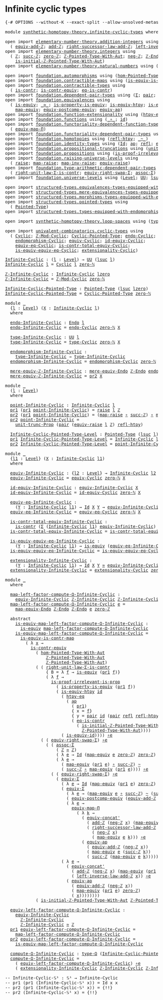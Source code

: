 # Infinite cyclic types

<pre class="Agda"><a id="34" class="Symbol">{-#</a> <a id="38" class="Keyword">OPTIONS</a> <a id="46" class="Pragma">--without-K</a> <a id="58" class="Pragma">--exact-split</a> <a id="72" class="Pragma">--allow-unsolved-metas</a> <a id="95" class="Symbol">#-}</a>

<a id="100" class="Keyword">module</a> <a id="107" href="synthetic-homotopy-theory.infinite-cyclic-types.html" class="Module">synthetic-homotopy-theory.infinite-cyclic-types</a> <a id="155" class="Keyword">where</a>

<a id="162" class="Keyword">open</a> <a id="167" class="Keyword">import</a> <a id="174" href="elementary-number-theory.addition-integers.html" class="Module">elementary-number-theory.addition-integers</a> <a id="217" class="Keyword">using</a>
  <a id="225" class="Symbol">(</a> <a id="227" href="elementary-number-theory.addition-integers.html#14008" class="Function">equiv-add-ℤ</a><a id="238" class="Symbol">;</a> <a id="240" href="elementary-number-theory.addition-integers.html#1489" class="Function">add-ℤ</a><a id="245" class="Symbol">;</a> <a id="247" href="elementary-number-theory.addition-integers.html#4028" class="Function">right-successor-law-add-ℤ</a><a id="272" class="Symbol">;</a> <a id="274" href="elementary-number-theory.addition-integers.html#7226" class="Function">left-inverse-law-add-ℤ</a><a id="296" class="Symbol">)</a>
<a id="298" class="Keyword">open</a> <a id="303" class="Keyword">import</a> <a id="310" href="elementary-number-theory.integers.html" class="Module">elementary-number-theory.integers</a> <a id="344" class="Keyword">using</a>
  <a id="352" class="Symbol">(</a> <a id="354" href="elementary-number-theory.integers.html#1867" class="Function">ℤ</a><a id="355" class="Symbol">;</a> <a id="357" href="elementary-number-theory.integers.html#3458" class="Function">succ-ℤ</a><a id="363" class="Symbol">;</a> <a id="365" href="elementary-number-theory.integers.html#2119" class="Function">zero-ℤ</a><a id="371" class="Symbol">;</a> <a id="373" href="elementary-number-theory.integers.html#11387" class="Function">ℤ-Pointed-Type-With-Aut</a><a id="396" class="Symbol">;</a> <a id="398" href="elementary-number-theory.integers.html#3883" class="Function">neg-ℤ</a><a id="403" class="Symbol">;</a> <a id="405" href="elementary-number-theory.integers.html#3783" class="Function">ℤ-Endo</a><a id="411" class="Symbol">;</a>
    <a id="417" href="elementary-number-theory.integers.html#20906" class="Function">is-initial-ℤ-Pointed-Type-With-Aut</a><a id="451" class="Symbol">)</a>
<a id="453" class="Keyword">open</a> <a id="458" class="Keyword">import</a> <a id="465" href="elementary-number-theory.natural-numbers.html" class="Module">elementary-number-theory.natural-numbers</a> <a id="506" class="Keyword">using</a> <a id="512" class="Symbol">(</a><a id="513" href="elementary-number-theory.natural-numbers.html#1465" class="InductiveConstructor">zero-ℕ</a><a id="519" class="Symbol">)</a>

<a id="522" class="Keyword">open</a> <a id="527" class="Keyword">import</a> <a id="534" href="foundation.automorphisms.html" class="Module">foundation.automorphisms</a> <a id="559" class="Keyword">using</a> <a id="565" class="Symbol">(</a><a id="566" href="foundation.automorphisms.html#2986" class="Function">hom-Pointed-Type-With-Aut</a><a id="591" class="Symbol">)</a>
<a id="593" class="Keyword">open</a> <a id="598" class="Keyword">import</a> <a id="605" href="foundation.contractible-maps.html" class="Module">foundation.contractible-maps</a> <a id="634" class="Keyword">using</a> <a id="640" class="Symbol">(</a><a id="641" href="foundation-core.contractible-maps.html#2368" class="Function">is-equiv-is-contr-map</a><a id="662" class="Symbol">)</a>
<a id="664" class="Keyword">open</a> <a id="669" class="Keyword">import</a> <a id="676" href="foundation.contractible-types.html" class="Module">foundation.contractible-types</a> <a id="706" class="Keyword">using</a>
  <a id="714" class="Symbol">(</a> <a id="716" href="foundation-core.contractible-types.html#992" class="Function">is-contr</a><a id="724" class="Symbol">;</a> <a id="726" href="foundation-core.contractible-types.html#3297" class="Function">is-contr-equiv</a><a id="740" class="Symbol">;</a> <a id="742" href="foundation-core.contractible-types.html#1299" class="Function">eq-is-contr</a><a id="753" class="Symbol">)</a>
<a id="755" class="Keyword">open</a> <a id="760" class="Keyword">import</a> <a id="767" href="foundation.dependent-pair-types.html" class="Module">foundation.dependent-pair-types</a> <a id="799" class="Keyword">using</a> <a id="805" class="Symbol">(</a><a id="806" href="foundation-core.dependent-pair-types.html#502" class="Record">Σ</a><a id="807" class="Symbol">;</a> <a id="809" href="foundation-core.dependent-pair-types.html#575" class="InductiveConstructor">pair</a><a id="813" class="Symbol">;</a> <a id="815" href="foundation-core.dependent-pair-types.html#592" class="Field">pr1</a><a id="818" class="Symbol">;</a> <a id="820" href="foundation-core.dependent-pair-types.html#604" class="Field">pr2</a><a id="823" class="Symbol">)</a>
<a id="825" class="Keyword">open</a> <a id="830" class="Keyword">import</a> <a id="837" href="foundation.equivalences.html" class="Module">foundation.equivalences</a> <a id="861" class="Keyword">using</a>
  <a id="869" class="Symbol">(</a> <a id="871" href="foundation-core.equivalences.html#1542" class="Function">is-equiv</a><a id="879" class="Symbol">;</a> <a id="881" href="foundation-core.equivalences.html#1607" class="Function Operator">_≃_</a><a id="884" class="Symbol">;</a> <a id="886" href="foundation.equivalences.html#12189" class="Function">is-property-is-equiv</a><a id="906" class="Symbol">;</a> <a id="908" href="foundation-core.equivalences.html#10144" class="Function">is-equiv-htpy</a><a id="921" class="Symbol">;</a> <a id="923" href="foundation-core.equivalences.html#2309" class="Function">is-equiv-id</a><a id="934" class="Symbol">;</a> <a id="936" href="foundation-core.equivalences.html#7855" class="Function Operator">_∘e_</a><a id="940" class="Symbol">;</a>
    <a id="946" href="foundation-core.equivalences.html#1807" class="Function">map-equiv</a><a id="955" class="Symbol">;</a> <a id="957" href="foundation.equivalences.html#17419" class="Function">equiv-postcomp-equiv</a><a id="977" class="Symbol">;</a> <a id="979" href="foundation-core.equivalences.html#16732" class="Function">equiv-ap</a><a id="987" class="Symbol">)</a>
<a id="989" class="Keyword">open</a> <a id="994" class="Keyword">import</a> <a id="1001" href="foundation.function-extensionality.html" class="Module">foundation.function-extensionality</a> <a id="1036" class="Keyword">using</a> <a id="1042" class="Symbol">(</a><a id="1043" href="foundation-core.function-extensionality.html#964" class="Function">htpy-eq</a><a id="1050" class="Symbol">)</a>
<a id="1052" class="Keyword">open</a> <a id="1057" class="Keyword">import</a> <a id="1064" href="foundation.functions.html" class="Module">foundation.functions</a> <a id="1085" class="Keyword">using</a> <a id="1091" class="Symbol">(</a><a id="1092" href="foundation-core.functions.html#407" class="Function Operator">_∘_</a><a id="1095" class="Symbol">;</a> <a id="1097" href="foundation-core.functions.html#309" class="Function">id</a><a id="1099" class="Symbol">)</a>
<a id="1101" class="Keyword">open</a> <a id="1106" class="Keyword">import</a> <a id="1113" href="foundation.functoriality-dependent-function-types.html" class="Module">foundation.functoriality-dependent-function-types</a> <a id="1163" class="Keyword">using</a>
  <a id="1171" class="Symbol">(</a> <a id="1173" href="foundation-core.functoriality-dependent-function-types.html#2222" class="Function">equiv-map-Π</a><a id="1184" class="Symbol">)</a>
<a id="1186" class="Keyword">open</a> <a id="1191" class="Keyword">import</a> <a id="1198" href="foundation.functoriality-dependent-pair-types.html" class="Module">foundation.functoriality-dependent-pair-types</a> <a id="1244" class="Keyword">using</a> <a id="1250" class="Symbol">(</a><a id="1251" href="foundation-core.functoriality-dependent-pair-types.html#10421" class="Function">equiv-Σ</a><a id="1258" class="Symbol">)</a>
<a id="1260" class="Keyword">open</a> <a id="1265" class="Keyword">import</a> <a id="1272" href="foundation.homotopies.html" class="Module">foundation.homotopies</a> <a id="1294" class="Keyword">using</a> <a id="1300" class="Symbol">(</a><a id="1301" href="foundation-core.homotopies.html#710" class="Function">refl-htpy</a><a id="1310" class="Symbol">;</a> <a id="1312" href="foundation-core.homotopies.html#545" class="Function Operator">_~_</a><a id="1315" class="Symbol">)</a>
<a id="1317" class="Keyword">open</a> <a id="1322" class="Keyword">import</a> <a id="1329" href="foundation.identity-types.html" class="Module">foundation.identity-types</a> <a id="1355" class="Keyword">using</a> <a id="1361" class="Symbol">(</a><a id="1362" href="foundation-core.identity-types.html#1754" class="Datatype">Id</a><a id="1364" class="Symbol">;</a> <a id="1366" href="foundation-core.identity-types.html#3990" class="Function">ap</a><a id="1368" class="Symbol">;</a> <a id="1370" href="foundation-core.identity-types.html#1807" class="InductiveConstructor">refl</a><a id="1374" class="Symbol">;</a> <a id="1376" href="foundation.identity-types.html#2710" class="Function">equiv-concat&#39;</a><a id="1389" class="Symbol">)</a>
<a id="1391" class="Keyword">open</a> <a id="1396" class="Keyword">import</a> <a id="1403" href="foundation.propositional-truncations.html" class="Module">foundation.propositional-truncations</a> <a id="1440" class="Keyword">using</a> <a id="1446" class="Symbol">(</a><a id="1447" href="foundation.propositional-truncations.html#2096" class="Function">unit-trunc-Prop</a><a id="1462" class="Symbol">)</a>
<a id="1464" class="Keyword">open</a> <a id="1469" class="Keyword">import</a> <a id="1476" href="foundation.propositions.html" class="Module">foundation.propositions</a> <a id="1500" class="Keyword">using</a> <a id="1506" class="Symbol">(</a><a id="1507" href="foundation-core.propositions.html#3036" class="Function">is-proof-irrelevant-is-prop</a><a id="1534" class="Symbol">)</a>
<a id="1536" class="Keyword">open</a> <a id="1541" class="Keyword">import</a> <a id="1548" href="foundation.raising-universe-levels.html" class="Module">foundation.raising-universe-levels</a> <a id="1583" class="Keyword">using</a>
  <a id="1591" class="Symbol">(</a> <a id="1593" href="foundation.raising-universe-levels.html#964" class="Datatype">raise</a><a id="1598" class="Symbol">;</a> <a id="1600" href="foundation.raising-universe-levels.html#1029" class="InductiveConstructor">map-raise</a><a id="1609" class="Symbol">;</a> <a id="1611" href="foundation.raising-universe-levels.html#1105" class="Function">map-inv-raise</a><a id="1624" class="Symbol">;</a> <a id="1626" href="foundation.raising-universe-levels.html#1541" class="Function">equiv-raise</a><a id="1637" class="Symbol">)</a>
<a id="1639" class="Keyword">open</a> <a id="1644" class="Keyword">import</a> <a id="1651" href="foundation.type-arithmetic-dependent-pair-types.html" class="Module">foundation.type-arithmetic-dependent-pair-types</a> <a id="1699" class="Keyword">using</a>
  <a id="1707" class="Symbol">(</a> <a id="1709" href="foundation-core.type-arithmetic-dependent-pair-types.html#4301" class="Function">right-unit-law-Σ-is-contr</a><a id="1734" class="Symbol">;</a> <a id="1736" href="foundation-core.type-arithmetic-dependent-pair-types.html#11499" class="Function">equiv-right-swap-Σ</a><a id="1754" class="Symbol">;</a> <a id="1756" href="foundation-core.type-arithmetic-dependent-pair-types.html#5662" class="Function">assoc-Σ</a><a id="1763" class="Symbol">)</a>
<a id="1765" class="Keyword">open</a> <a id="1770" class="Keyword">import</a> <a id="1777" href="foundation.universe-levels.html" class="Module">foundation.universe-levels</a> <a id="1804" class="Keyword">using</a> <a id="1810" class="Symbol">(</a><a id="1811" href="Agda.Primitive.html#597" class="Postulate">Level</a><a id="1816" class="Symbol">;</a> <a id="1818" href="foundation-core.universe-levels.html#222" class="Primitive">UU</a><a id="1820" class="Symbol">;</a> <a id="1822" href="Agda.Primitive.html#780" class="Primitive">lsuc</a><a id="1826" class="Symbol">;</a> <a id="1828" href="Agda.Primitive.html#764" class="Primitive">lzero</a><a id="1833" class="Symbol">;</a> <a id="1835" href="Agda.Primitive.html#810" class="Primitive Operator">_⊔_</a><a id="1838" class="Symbol">)</a>

<a id="1841" class="Keyword">open</a> <a id="1846" class="Keyword">import</a> <a id="1853" href="structured-types.equivalences-types-equipped-with-endomorphisms.html" class="Module">structured-types.equivalences-types-equipped-with-endomorphisms</a>
<a id="1917" class="Keyword">open</a> <a id="1922" class="Keyword">import</a> <a id="1929" href="structured-types.mere-equivalences-types-equipped-with-endomorphisms.html" class="Module">structured-types.mere-equivalences-types-equipped-with-endomorphisms</a>
<a id="1998" class="Keyword">open</a> <a id="2003" class="Keyword">import</a> <a id="2010" href="structured-types.morphisms-types-equipped-with-endomorphisms.html" class="Module">structured-types.morphisms-types-equipped-with-endomorphisms</a>
<a id="2071" class="Keyword">open</a> <a id="2076" class="Keyword">import</a> <a id="2083" href="structured-types.pointed-types.html" class="Module">structured-types.pointed-types</a> <a id="2114" class="Keyword">using</a>
  <a id="2122" class="Symbol">(</a> <a id="2124" href="structured-types.pointed-types.html#383" class="Function">Pointed-Type</a><a id="2136" class="Symbol">)</a>
<a id="2138" class="Keyword">open</a> <a id="2143" class="Keyword">import</a> <a id="2150" href="structured-types.types-equipped-with-endomorphisms.html" class="Module">structured-types.types-equipped-with-endomorphisms</a>

<a id="2202" class="Keyword">open</a> <a id="2207" class="Keyword">import</a> <a id="2214" href="synthetic-homotopy-theory.loop-spaces.html" class="Module">synthetic-homotopy-theory.loop-spaces</a> <a id="2252" class="Keyword">using</a> <a id="2258" class="Symbol">(</a><a id="2259" href="synthetic-homotopy-theory.loop-spaces.html#1115" class="Function">type-Ω</a><a id="2265" class="Symbol">)</a>

<a id="2268" class="Keyword">open</a> <a id="2273" class="Keyword">import</a> <a id="2280" href="univalent-combinatorics.cyclic-types.html" class="Module">univalent-combinatorics.cyclic-types</a> <a id="2317" class="Keyword">using</a>
  <a id="2325" class="Symbol">(</a> <a id="2327" href="univalent-combinatorics.cyclic-types.html#3991" class="Function">Cyclic</a><a id="2333" class="Symbol">;</a> <a id="2335" href="univalent-combinatorics.cyclic-types.html#4074" class="Function">ℤ-Mod-Cyclic</a><a id="2347" class="Symbol">;</a> <a id="2349" href="univalent-combinatorics.cyclic-types.html#4210" class="Function">Cyclic-Pointed-Type</a><a id="2368" class="Symbol">;</a> <a id="2370" href="univalent-combinatorics.cyclic-types.html#4359" class="Function">endo-Cyclic</a><a id="2381" class="Symbol">;</a> <a id="2383" href="univalent-combinatorics.cyclic-types.html#4436" class="Function">type-Cyclic</a><a id="2394" class="Symbol">;</a>
    <a id="2400" href="univalent-combinatorics.cyclic-types.html#4994" class="Function">endomorphism-Cyclic</a><a id="2419" class="Symbol">;</a> <a id="2421" href="univalent-combinatorics.cyclic-types.html#5238" class="Function">equiv-Cyclic</a><a id="2433" class="Symbol">;</a> <a id="2435" href="univalent-combinatorics.cyclic-types.html#6261" class="Function">id-equiv-Cyclic</a><a id="2450" class="Symbol">;</a>
    <a id="2456" href="univalent-combinatorics.cyclic-types.html#6402" class="Function">equiv-eq-Cyclic</a><a id="2471" class="Symbol">;</a> <a id="2473" href="univalent-combinatorics.cyclic-types.html#6512" class="Function">is-contr-total-equiv-Cyclic</a><a id="2500" class="Symbol">;</a>
    <a id="2506" href="univalent-combinatorics.cyclic-types.html#6941" class="Function">is-equiv-equiv-eq-Cyclic</a><a id="2530" class="Symbol">;</a> <a id="2532" href="univalent-combinatorics.cyclic-types.html#7180" class="Function">extensionality-Cyclic</a><a id="2553" class="Symbol">)</a>
</pre>
<pre class="Agda"><a id="Infinite-Cyclic"></a><a id="2568" href="synthetic-homotopy-theory.infinite-cyclic-types.html#2568" class="Function">Infinite-Cyclic</a> <a id="2584" class="Symbol">:</a> <a id="2586" class="Symbol">(</a><a id="2587" href="synthetic-homotopy-theory.infinite-cyclic-types.html#2587" class="Bound">l</a> <a id="2589" class="Symbol">:</a> <a id="2591" href="Agda.Primitive.html#597" class="Postulate">Level</a><a id="2596" class="Symbol">)</a> <a id="2598" class="Symbol">→</a> <a id="2600" href="foundation-core.universe-levels.html#222" class="Primitive">UU</a> <a id="2603" class="Symbol">(</a><a id="2604" href="Agda.Primitive.html#780" class="Primitive">lsuc</a> <a id="2609" href="synthetic-homotopy-theory.infinite-cyclic-types.html#2587" class="Bound">l</a><a id="2610" class="Symbol">)</a>
<a id="2612" href="synthetic-homotopy-theory.infinite-cyclic-types.html#2568" class="Function">Infinite-Cyclic</a> <a id="2628" href="synthetic-homotopy-theory.infinite-cyclic-types.html#2628" class="Bound">l</a> <a id="2630" class="Symbol">=</a> <a id="2632" href="univalent-combinatorics.cyclic-types.html#3991" class="Function">Cyclic</a> <a id="2639" href="synthetic-homotopy-theory.infinite-cyclic-types.html#2628" class="Bound">l</a> <a id="2641" href="elementary-number-theory.natural-numbers.html#1465" class="InductiveConstructor">zero-ℕ</a> 

<a id="ℤ-Infinite-Cyclic"></a><a id="2650" href="synthetic-homotopy-theory.infinite-cyclic-types.html#2650" class="Function">ℤ-Infinite-Cyclic</a> <a id="2668" class="Symbol">:</a> <a id="2670" href="synthetic-homotopy-theory.infinite-cyclic-types.html#2568" class="Function">Infinite-Cyclic</a> <a id="2686" href="Agda.Primitive.html#764" class="Primitive">lzero</a>
<a id="2692" href="synthetic-homotopy-theory.infinite-cyclic-types.html#2650" class="Function">ℤ-Infinite-Cyclic</a> <a id="2710" class="Symbol">=</a> <a id="2712" href="univalent-combinatorics.cyclic-types.html#4074" class="Function">ℤ-Mod-Cyclic</a> <a id="2725" href="elementary-number-theory.natural-numbers.html#1465" class="InductiveConstructor">zero-ℕ</a>

<a id="Infinite-Cyclic-Pointed-Type"></a><a id="2733" href="synthetic-homotopy-theory.infinite-cyclic-types.html#2733" class="Function">Infinite-Cyclic-Pointed-Type</a> <a id="2762" class="Symbol">:</a> <a id="2764" href="structured-types.pointed-types.html#383" class="Function">Pointed-Type</a> <a id="2777" class="Symbol">(</a><a id="2778" href="Agda.Primitive.html#780" class="Primitive">lsuc</a> <a id="2783" href="Agda.Primitive.html#764" class="Primitive">lzero</a><a id="2788" class="Symbol">)</a>
<a id="2790" href="synthetic-homotopy-theory.infinite-cyclic-types.html#2733" class="Function">Infinite-Cyclic-Pointed-Type</a> <a id="2819" class="Symbol">=</a> <a id="2821" href="univalent-combinatorics.cyclic-types.html#4210" class="Function">Cyclic-Pointed-Type</a> <a id="2841" href="elementary-number-theory.natural-numbers.html#1465" class="InductiveConstructor">zero-ℕ</a>

<a id="2849" class="Keyword">module</a> <a id="2856" href="synthetic-homotopy-theory.infinite-cyclic-types.html#2856" class="Module">_</a>
  <a id="2860" class="Symbol">{</a><a id="2861" href="synthetic-homotopy-theory.infinite-cyclic-types.html#2861" class="Bound">l</a> <a id="2863" class="Symbol">:</a> <a id="2865" href="Agda.Primitive.html#597" class="Postulate">Level</a><a id="2870" class="Symbol">}</a> <a id="2872" class="Symbol">(</a><a id="2873" href="synthetic-homotopy-theory.infinite-cyclic-types.html#2873" class="Bound">X</a> <a id="2875" class="Symbol">:</a> <a id="2877" href="synthetic-homotopy-theory.infinite-cyclic-types.html#2568" class="Function">Infinite-Cyclic</a> <a id="2893" href="synthetic-homotopy-theory.infinite-cyclic-types.html#2861" class="Bound">l</a><a id="2894" class="Symbol">)</a>
  <a id="2898" class="Keyword">where</a>

  <a id="2907" href="synthetic-homotopy-theory.infinite-cyclic-types.html#2907" class="Function">endo-Infinite-Cyclic</a> <a id="2928" class="Symbol">:</a> <a id="2930" href="structured-types.types-equipped-with-endomorphisms.html#454" class="Function">Endo</a> <a id="2935" href="synthetic-homotopy-theory.infinite-cyclic-types.html#2861" class="Bound">l</a>
  <a id="2939" href="synthetic-homotopy-theory.infinite-cyclic-types.html#2907" class="Function">endo-Infinite-Cyclic</a> <a id="2960" class="Symbol">=</a> <a id="2962" href="univalent-combinatorics.cyclic-types.html#4359" class="Function">endo-Cyclic</a> <a id="2974" href="elementary-number-theory.natural-numbers.html#1465" class="InductiveConstructor">zero-ℕ</a> <a id="2981" href="synthetic-homotopy-theory.infinite-cyclic-types.html#2873" class="Bound">X</a>
  
  <a id="2988" href="synthetic-homotopy-theory.infinite-cyclic-types.html#2988" class="Function">type-Infinite-Cyclic</a> <a id="3009" class="Symbol">:</a> <a id="3011" href="foundation-core.universe-levels.html#222" class="Primitive">UU</a> <a id="3014" href="synthetic-homotopy-theory.infinite-cyclic-types.html#2861" class="Bound">l</a>
  <a id="3018" href="synthetic-homotopy-theory.infinite-cyclic-types.html#2988" class="Function">type-Infinite-Cyclic</a> <a id="3039" class="Symbol">=</a> <a id="3041" href="univalent-combinatorics.cyclic-types.html#4436" class="Function">type-Cyclic</a> <a id="3053" href="elementary-number-theory.natural-numbers.html#1465" class="InductiveConstructor">zero-ℕ</a> <a id="3060" href="synthetic-homotopy-theory.infinite-cyclic-types.html#2873" class="Bound">X</a>
  
  <a id="3067" href="synthetic-homotopy-theory.infinite-cyclic-types.html#3067" class="Function">endomorphism-Infinite-Cyclic</a> <a id="3096" class="Symbol">:</a>
    <a id="3102" href="synthetic-homotopy-theory.infinite-cyclic-types.html#2988" class="Function">type-Infinite-Cyclic</a> <a id="3123" class="Symbol">→</a> <a id="3125" href="synthetic-homotopy-theory.infinite-cyclic-types.html#2988" class="Function">type-Infinite-Cyclic</a>
  <a id="3148" href="synthetic-homotopy-theory.infinite-cyclic-types.html#3067" class="Function">endomorphism-Infinite-Cyclic</a> <a id="3177" class="Symbol">=</a> <a id="3179" href="univalent-combinatorics.cyclic-types.html#4994" class="Function">endomorphism-Cyclic</a> <a id="3199" href="elementary-number-theory.natural-numbers.html#1465" class="InductiveConstructor">zero-ℕ</a> <a id="3206" href="synthetic-homotopy-theory.infinite-cyclic-types.html#2873" class="Bound">X</a>

  <a id="3211" href="synthetic-homotopy-theory.infinite-cyclic-types.html#3211" class="Function">mere-equiv-ℤ-Infinite-Cyclic</a> <a id="3240" class="Symbol">:</a> <a id="3242" href="structured-types.mere-equivalences-types-equipped-with-endomorphisms.html#944" class="Function">mere-equiv-Endo</a> <a id="3258" href="elementary-number-theory.integers.html#3783" class="Function">ℤ-Endo</a> <a id="3265" href="synthetic-homotopy-theory.infinite-cyclic-types.html#2907" class="Function">endo-Infinite-Cyclic</a>
  <a id="3288" href="synthetic-homotopy-theory.infinite-cyclic-types.html#3211" class="Function">mere-equiv-ℤ-Infinite-Cyclic</a> <a id="3317" class="Symbol">=</a> <a id="3319" href="foundation-core.dependent-pair-types.html#604" class="Field">pr2</a> <a id="3323" href="synthetic-homotopy-theory.infinite-cyclic-types.html#2873" class="Bound">X</a>
  
<a id="3328" class="Keyword">module</a> <a id="3335" href="synthetic-homotopy-theory.infinite-cyclic-types.html#3335" class="Module">_</a>
  <a id="3339" class="Symbol">(</a><a id="3340" href="synthetic-homotopy-theory.infinite-cyclic-types.html#3340" class="Bound">l</a> <a id="3342" class="Symbol">:</a> <a id="3344" href="Agda.Primitive.html#597" class="Postulate">Level</a><a id="3349" class="Symbol">)</a>
  <a id="3353" class="Keyword">where</a>

  <a id="3362" href="synthetic-homotopy-theory.infinite-cyclic-types.html#3362" class="Function">point-Infinite-Cyclic</a> <a id="3384" class="Symbol">:</a> <a id="3386" href="synthetic-homotopy-theory.infinite-cyclic-types.html#2568" class="Function">Infinite-Cyclic</a> <a id="3402" href="synthetic-homotopy-theory.infinite-cyclic-types.html#3340" class="Bound">l</a>
  <a id="3406" href="foundation-core.dependent-pair-types.html#592" class="Field">pr1</a> <a id="3410" class="Symbol">(</a><a id="3411" href="foundation-core.dependent-pair-types.html#592" class="Field">pr1</a> <a id="3415" href="synthetic-homotopy-theory.infinite-cyclic-types.html#3362" class="Function">point-Infinite-Cyclic</a><a id="3436" class="Symbol">)</a> <a id="3438" class="Symbol">=</a> <a id="3440" href="foundation.raising-universe-levels.html#964" class="Datatype">raise</a> <a id="3446" href="synthetic-homotopy-theory.infinite-cyclic-types.html#3340" class="Bound">l</a> <a id="3448" href="elementary-number-theory.integers.html#1867" class="Function">ℤ</a>
  <a id="3452" href="foundation-core.dependent-pair-types.html#604" class="Field">pr2</a> <a id="3456" class="Symbol">(</a><a id="3457" href="foundation-core.dependent-pair-types.html#592" class="Field">pr1</a> <a id="3461" href="synthetic-homotopy-theory.infinite-cyclic-types.html#3362" class="Function">point-Infinite-Cyclic</a><a id="3482" class="Symbol">)</a> <a id="3484" class="Symbol">=</a> <a id="3486" class="Symbol">(</a><a id="3487" href="foundation.raising-universe-levels.html#1029" class="InductiveConstructor">map-raise</a> <a id="3497" href="foundation-core.functions.html#407" class="Function Operator">∘</a> <a id="3499" href="elementary-number-theory.integers.html#3458" class="Function">succ-ℤ</a><a id="3505" class="Symbol">)</a> <a id="3507" href="foundation-core.functions.html#407" class="Function Operator">∘</a> <a id="3509" href="foundation.raising-universe-levels.html#1105" class="Function">map-inv-raise</a>
  <a id="3525" href="foundation-core.dependent-pair-types.html#604" class="Field">pr2</a> <a id="3529" href="synthetic-homotopy-theory.infinite-cyclic-types.html#3362" class="Function">point-Infinite-Cyclic</a> <a id="3551" class="Symbol">=</a>
    <a id="3557" href="foundation.propositional-truncations.html#2096" class="Function">unit-trunc-Prop</a> <a id="3573" class="Symbol">(</a><a id="3574" href="foundation-core.dependent-pair-types.html#575" class="InductiveConstructor">pair</a> <a id="3579" class="Symbol">(</a><a id="3580" href="foundation.raising-universe-levels.html#1541" class="Function">equiv-raise</a> <a id="3592" href="synthetic-homotopy-theory.infinite-cyclic-types.html#3340" class="Bound">l</a> <a id="3594" href="elementary-number-theory.integers.html#1867" class="Function">ℤ</a><a id="3595" class="Symbol">)</a> <a id="3597" href="foundation-core.homotopies.html#710" class="Function">refl-htpy</a><a id="3606" class="Symbol">)</a>

  <a id="3611" href="synthetic-homotopy-theory.infinite-cyclic-types.html#3611" class="Function">Infinite-Cyclic-Pointed-Type-Level</a> <a id="3646" class="Symbol">:</a> <a id="3648" href="structured-types.pointed-types.html#383" class="Function">Pointed-Type</a> <a id="3661" class="Symbol">(</a><a id="3662" href="Agda.Primitive.html#780" class="Primitive">lsuc</a> <a id="3667" href="synthetic-homotopy-theory.infinite-cyclic-types.html#3340" class="Bound">l</a><a id="3668" class="Symbol">)</a>
  <a id="3672" href="foundation-core.dependent-pair-types.html#592" class="Field">pr1</a> <a id="3676" href="synthetic-homotopy-theory.infinite-cyclic-types.html#3611" class="Function">Infinite-Cyclic-Pointed-Type-Level</a> <a id="3711" class="Symbol">=</a> <a id="3713" href="synthetic-homotopy-theory.infinite-cyclic-types.html#2568" class="Function">Infinite-Cyclic</a> <a id="3729" href="synthetic-homotopy-theory.infinite-cyclic-types.html#3340" class="Bound">l</a>
  <a id="3733" href="foundation-core.dependent-pair-types.html#604" class="Field">pr2</a> <a id="3737" href="synthetic-homotopy-theory.infinite-cyclic-types.html#3611" class="Function">Infinite-Cyclic-Pointed-Type-Level</a> <a id="3772" class="Symbol">=</a> <a id="3774" href="synthetic-homotopy-theory.infinite-cyclic-types.html#3362" class="Function">point-Infinite-Cyclic</a>

<a id="3797" class="Keyword">module</a> <a id="3804" href="synthetic-homotopy-theory.infinite-cyclic-types.html#3804" class="Module">_</a>
  <a id="3808" class="Symbol">{</a><a id="3809" href="synthetic-homotopy-theory.infinite-cyclic-types.html#3809" class="Bound">l1</a> <a id="3812" class="Symbol">:</a> <a id="3814" href="Agda.Primitive.html#597" class="Postulate">Level</a><a id="3819" class="Symbol">}</a> <a id="3821" class="Symbol">(</a><a id="3822" href="synthetic-homotopy-theory.infinite-cyclic-types.html#3822" class="Bound">X</a> <a id="3824" class="Symbol">:</a> <a id="3826" href="synthetic-homotopy-theory.infinite-cyclic-types.html#2568" class="Function">Infinite-Cyclic</a> <a id="3842" href="synthetic-homotopy-theory.infinite-cyclic-types.html#3809" class="Bound">l1</a><a id="3844" class="Symbol">)</a> 
  <a id="3849" class="Keyword">where</a>
  
  <a id="3860" href="synthetic-homotopy-theory.infinite-cyclic-types.html#3860" class="Function">equiv-Infinite-Cyclic</a> <a id="3882" class="Symbol">:</a> <a id="3884" class="Symbol">{</a><a id="3885" href="synthetic-homotopy-theory.infinite-cyclic-types.html#3885" class="Bound">l2</a> <a id="3888" class="Symbol">:</a> <a id="3890" href="Agda.Primitive.html#597" class="Postulate">Level</a><a id="3895" class="Symbol">}</a> <a id="3897" class="Symbol">→</a> <a id="3899" href="synthetic-homotopy-theory.infinite-cyclic-types.html#2568" class="Function">Infinite-Cyclic</a> <a id="3915" href="synthetic-homotopy-theory.infinite-cyclic-types.html#3885" class="Bound">l2</a> <a id="3918" class="Symbol">→</a> <a id="3920" href="foundation-core.universe-levels.html#222" class="Primitive">UU</a> <a id="3923" class="Symbol">(</a><a id="3924" href="synthetic-homotopy-theory.infinite-cyclic-types.html#3809" class="Bound">l1</a> <a id="3927" href="Agda.Primitive.html#810" class="Primitive Operator">⊔</a> <a id="3929" href="synthetic-homotopy-theory.infinite-cyclic-types.html#3885" class="Bound">l2</a><a id="3931" class="Symbol">)</a>
  <a id="3935" href="synthetic-homotopy-theory.infinite-cyclic-types.html#3860" class="Function">equiv-Infinite-Cyclic</a> <a id="3957" class="Symbol">=</a> <a id="3959" href="univalent-combinatorics.cyclic-types.html#5238" class="Function">equiv-Cyclic</a> <a id="3972" href="elementary-number-theory.natural-numbers.html#1465" class="InductiveConstructor">zero-ℕ</a> <a id="3979" href="synthetic-homotopy-theory.infinite-cyclic-types.html#3822" class="Bound">X</a>

  <a id="3984" href="synthetic-homotopy-theory.infinite-cyclic-types.html#3984" class="Function">id-equiv-Infinite-Cyclic</a> <a id="4009" class="Symbol">:</a> <a id="4011" href="synthetic-homotopy-theory.infinite-cyclic-types.html#3860" class="Function">equiv-Infinite-Cyclic</a> <a id="4033" href="synthetic-homotopy-theory.infinite-cyclic-types.html#3822" class="Bound">X</a>
  <a id="4037" href="synthetic-homotopy-theory.infinite-cyclic-types.html#3984" class="Function">id-equiv-Infinite-Cyclic</a> <a id="4062" class="Symbol">=</a> <a id="4064" href="univalent-combinatorics.cyclic-types.html#6261" class="Function">id-equiv-Cyclic</a> <a id="4080" href="elementary-number-theory.natural-numbers.html#1465" class="InductiveConstructor">zero-ℕ</a> <a id="4087" href="synthetic-homotopy-theory.infinite-cyclic-types.html#3822" class="Bound">X</a>

  <a id="4092" href="synthetic-homotopy-theory.infinite-cyclic-types.html#4092" class="Function">equiv-eq-Infinite-Cyclic</a> <a id="4117" class="Symbol">:</a>
    <a id="4123" class="Symbol">(</a><a id="4124" href="synthetic-homotopy-theory.infinite-cyclic-types.html#4124" class="Bound">Y</a> <a id="4126" class="Symbol">:</a> <a id="4128" href="synthetic-homotopy-theory.infinite-cyclic-types.html#2568" class="Function">Infinite-Cyclic</a> <a id="4144" href="synthetic-homotopy-theory.infinite-cyclic-types.html#3809" class="Bound">l1</a><a id="4146" class="Symbol">)</a> <a id="4148" class="Symbol">→</a> <a id="4150" href="foundation-core.identity-types.html#1754" class="Datatype">Id</a> <a id="4153" href="synthetic-homotopy-theory.infinite-cyclic-types.html#3822" class="Bound">X</a> <a id="4155" href="synthetic-homotopy-theory.infinite-cyclic-types.html#4124" class="Bound">Y</a> <a id="4157" class="Symbol">→</a> <a id="4159" href="synthetic-homotopy-theory.infinite-cyclic-types.html#3860" class="Function">equiv-Infinite-Cyclic</a> <a id="4181" href="synthetic-homotopy-theory.infinite-cyclic-types.html#4124" class="Bound">Y</a>
  <a id="4185" href="synthetic-homotopy-theory.infinite-cyclic-types.html#4092" class="Function">equiv-eq-Infinite-Cyclic</a> <a id="4210" class="Symbol">=</a> <a id="4212" href="univalent-combinatorics.cyclic-types.html#6402" class="Function">equiv-eq-Cyclic</a> <a id="4228" href="elementary-number-theory.natural-numbers.html#1465" class="InductiveConstructor">zero-ℕ</a> <a id="4235" href="synthetic-homotopy-theory.infinite-cyclic-types.html#3822" class="Bound">X</a>
  
  <a id="4242" href="synthetic-homotopy-theory.infinite-cyclic-types.html#4242" class="Function">is-contr-total-equiv-Infinite-Cyclic</a> <a id="4279" class="Symbol">:</a>
    <a id="4285" href="foundation-core.contractible-types.html#992" class="Function">is-contr</a> <a id="4294" class="Symbol">(</a><a id="4295" href="foundation-core.dependent-pair-types.html#502" class="Record">Σ</a> <a id="4297" class="Symbol">(</a><a id="4298" href="synthetic-homotopy-theory.infinite-cyclic-types.html#2568" class="Function">Infinite-Cyclic</a> <a id="4314" href="synthetic-homotopy-theory.infinite-cyclic-types.html#3809" class="Bound">l1</a><a id="4316" class="Symbol">)</a> <a id="4318" href="synthetic-homotopy-theory.infinite-cyclic-types.html#3860" class="Function">equiv-Infinite-Cyclic</a><a id="4339" class="Symbol">)</a>
  <a id="4343" href="synthetic-homotopy-theory.infinite-cyclic-types.html#4242" class="Function">is-contr-total-equiv-Infinite-Cyclic</a> <a id="4380" class="Symbol">=</a> <a id="4382" href="univalent-combinatorics.cyclic-types.html#6512" class="Function">is-contr-total-equiv-Cyclic</a> <a id="4410" href="elementary-number-theory.natural-numbers.html#1465" class="InductiveConstructor">zero-ℕ</a> <a id="4417" href="synthetic-homotopy-theory.infinite-cyclic-types.html#3822" class="Bound">X</a>

  <a id="4422" href="synthetic-homotopy-theory.infinite-cyclic-types.html#4422" class="Function">is-equiv-equiv-eq-Infinite-Cyclic</a> <a id="4456" class="Symbol">:</a>
    <a id="4462" class="Symbol">(</a><a id="4463" href="synthetic-homotopy-theory.infinite-cyclic-types.html#4463" class="Bound">Y</a> <a id="4465" class="Symbol">:</a> <a id="4467" href="synthetic-homotopy-theory.infinite-cyclic-types.html#2568" class="Function">Infinite-Cyclic</a> <a id="4483" href="synthetic-homotopy-theory.infinite-cyclic-types.html#3809" class="Bound">l1</a><a id="4485" class="Symbol">)</a> <a id="4487" class="Symbol">→</a> <a id="4489" href="foundation-core.equivalences.html#1542" class="Function">is-equiv</a> <a id="4498" class="Symbol">(</a><a id="4499" href="synthetic-homotopy-theory.infinite-cyclic-types.html#4092" class="Function">equiv-eq-Infinite-Cyclic</a> <a id="4524" href="synthetic-homotopy-theory.infinite-cyclic-types.html#4463" class="Bound">Y</a><a id="4525" class="Symbol">)</a>
  <a id="4529" href="synthetic-homotopy-theory.infinite-cyclic-types.html#4422" class="Function">is-equiv-equiv-eq-Infinite-Cyclic</a> <a id="4563" class="Symbol">=</a> <a id="4565" href="univalent-combinatorics.cyclic-types.html#6941" class="Function">is-equiv-equiv-eq-Cyclic</a> <a id="4590" href="elementary-number-theory.natural-numbers.html#1465" class="InductiveConstructor">zero-ℕ</a> <a id="4597" href="synthetic-homotopy-theory.infinite-cyclic-types.html#3822" class="Bound">X</a>

  <a id="4602" href="synthetic-homotopy-theory.infinite-cyclic-types.html#4602" class="Function">extensionality-Infinite-Cyclic</a> <a id="4633" class="Symbol">:</a>
    <a id="4639" class="Symbol">(</a><a id="4640" href="synthetic-homotopy-theory.infinite-cyclic-types.html#4640" class="Bound">Y</a> <a id="4642" class="Symbol">:</a> <a id="4644" href="synthetic-homotopy-theory.infinite-cyclic-types.html#2568" class="Function">Infinite-Cyclic</a> <a id="4660" href="synthetic-homotopy-theory.infinite-cyclic-types.html#3809" class="Bound">l1</a><a id="4662" class="Symbol">)</a> <a id="4664" class="Symbol">→</a> <a id="4666" href="foundation-core.identity-types.html#1754" class="Datatype">Id</a> <a id="4669" href="synthetic-homotopy-theory.infinite-cyclic-types.html#3822" class="Bound">X</a> <a id="4671" href="synthetic-homotopy-theory.infinite-cyclic-types.html#4640" class="Bound">Y</a> <a id="4673" href="foundation-core.equivalences.html#1607" class="Function Operator">≃</a> <a id="4675" href="synthetic-homotopy-theory.infinite-cyclic-types.html#3860" class="Function">equiv-Infinite-Cyclic</a> <a id="4697" href="synthetic-homotopy-theory.infinite-cyclic-types.html#4640" class="Bound">Y</a>
  <a id="4701" href="synthetic-homotopy-theory.infinite-cyclic-types.html#4602" class="Function">extensionality-Infinite-Cyclic</a> <a id="4732" class="Symbol">=</a> <a id="4734" href="univalent-combinatorics.cyclic-types.html#7180" class="Function">extensionality-Cyclic</a> <a id="4756" href="elementary-number-theory.natural-numbers.html#1465" class="InductiveConstructor">zero-ℕ</a> <a id="4763" href="synthetic-homotopy-theory.infinite-cyclic-types.html#3822" class="Bound">X</a>

<a id="4766" class="Keyword">module</a> <a id="4773" href="synthetic-homotopy-theory.infinite-cyclic-types.html#4773" class="Module">_</a>
  <a id="4777" class="Keyword">where</a>
  
  <a id="4788" href="synthetic-homotopy-theory.infinite-cyclic-types.html#4788" class="Function">map-left-factor-compute-Ω-Infinite-Cyclic</a> <a id="4830" class="Symbol">:</a>
    <a id="4836" href="synthetic-homotopy-theory.infinite-cyclic-types.html#3860" class="Function">equiv-Infinite-Cyclic</a> <a id="4858" href="synthetic-homotopy-theory.infinite-cyclic-types.html#2650" class="Function">ℤ-Infinite-Cyclic</a> <a id="4876" href="synthetic-homotopy-theory.infinite-cyclic-types.html#2650" class="Function">ℤ-Infinite-Cyclic</a> <a id="4894" class="Symbol">→</a> <a id="4896" href="elementary-number-theory.integers.html#1867" class="Function">ℤ</a>
  <a id="4900" href="synthetic-homotopy-theory.infinite-cyclic-types.html#4788" class="Function">map-left-factor-compute-Ω-Infinite-Cyclic</a> <a id="4942" href="synthetic-homotopy-theory.infinite-cyclic-types.html#4942" class="Bound">e</a> <a id="4944" class="Symbol">=</a>
    <a id="4950" href="structured-types.equivalences-types-equipped-with-endomorphisms.html#1431" class="Function">map-equiv-Endo</a> <a id="4965" href="elementary-number-theory.integers.html#3783" class="Function">ℤ-Endo</a> <a id="4972" href="elementary-number-theory.integers.html#3783" class="Function">ℤ-Endo</a> <a id="4979" href="synthetic-homotopy-theory.infinite-cyclic-types.html#4942" class="Bound">e</a> <a id="4981" href="elementary-number-theory.integers.html#2119" class="Function">zero-ℤ</a>

  <a id="4991" class="Keyword">abstract</a>
    <a id="5004" href="synthetic-homotopy-theory.infinite-cyclic-types.html#5004" class="Function">is-equiv-map-left-factor-compute-Ω-Infinite-Cyclic</a> <a id="5055" class="Symbol">:</a>
      <a id="5063" href="foundation-core.equivalences.html#1542" class="Function">is-equiv</a> <a id="5072" href="synthetic-homotopy-theory.infinite-cyclic-types.html#4788" class="Function">map-left-factor-compute-Ω-Infinite-Cyclic</a>
    <a id="5118" href="synthetic-homotopy-theory.infinite-cyclic-types.html#5004" class="Function">is-equiv-map-left-factor-compute-Ω-Infinite-Cyclic</a> <a id="5169" class="Symbol">=</a>
      <a id="5177" href="foundation-core.contractible-maps.html#2368" class="Function">is-equiv-is-contr-map</a>
        <a id="5207" class="Symbol">(</a> <a id="5209" class="Symbol">λ</a> <a id="5211" href="synthetic-homotopy-theory.infinite-cyclic-types.html#5211" class="Bound">x</a> <a id="5213" class="Symbol">→</a>
          <a id="5225" href="foundation-core.contractible-types.html#3297" class="Function">is-contr-equiv</a>
            <a id="5252" class="Symbol">(</a> <a id="5254" href="foundation.automorphisms.html#2986" class="Function">hom-Pointed-Type-With-Aut</a>
                <a id="5296" href="elementary-number-theory.integers.html#11387" class="Function">ℤ-Pointed-Type-With-Aut</a>
                <a id="5336" href="elementary-number-theory.integers.html#11387" class="Function">ℤ-Pointed-Type-With-Aut</a><a id="5359" class="Symbol">)</a>
            <a id="5373" class="Symbol">(</a> <a id="5375" class="Symbol">(</a> <a id="5377" href="foundation-core.type-arithmetic-dependent-pair-types.html#4301" class="Function">right-unit-law-Σ-is-contr</a>
                <a id="5419" class="Symbol">{</a> <a id="5421" class="Argument">B</a> <a id="5423" class="Symbol">=</a> <a id="5425" class="Symbol">λ</a> <a id="5427" href="synthetic-homotopy-theory.infinite-cyclic-types.html#5427" class="Bound">f</a> <a id="5429" class="Symbol">→</a> <a id="5431" href="foundation-core.equivalences.html#1542" class="Function">is-equiv</a> <a id="5440" class="Symbol">(</a><a id="5441" href="foundation-core.dependent-pair-types.html#592" class="Field">pr1</a> <a id="5445" href="synthetic-homotopy-theory.infinite-cyclic-types.html#5427" class="Bound">f</a><a id="5446" class="Symbol">)}</a>
                <a id="5465" class="Symbol">(</a> <a id="5467" class="Symbol">λ</a> <a id="5469" href="synthetic-homotopy-theory.infinite-cyclic-types.html#5469" class="Bound">f</a> <a id="5471" class="Symbol">→</a>
                  <a id="5491" href="foundation-core.propositions.html#3036" class="Function">is-proof-irrelevant-is-prop</a>
                    <a id="5539" class="Symbol">(</a> <a id="5541" href="foundation.equivalences.html#12189" class="Function">is-property-is-equiv</a> <a id="5562" class="Symbol">(</a><a id="5563" href="foundation-core.dependent-pair-types.html#592" class="Field">pr1</a> <a id="5567" href="synthetic-homotopy-theory.infinite-cyclic-types.html#5469" class="Bound">f</a><a id="5568" class="Symbol">))</a>
                    <a id="5591" class="Symbol">(</a> <a id="5593" href="foundation-core.equivalences.html#10144" class="Function">is-equiv-htpy</a> <a id="5607" href="foundation-core.functions.html#309" class="Function">id</a>
                      <a id="5632" class="Symbol">(</a> <a id="5634" href="foundation-core.function-extensionality.html#964" class="Function">htpy-eq</a>
                        <a id="5666" class="Symbol">(</a> <a id="5668" href="foundation-core.identity-types.html#3990" class="Function">ap</a>
                          <a id="5697" class="Symbol">(</a> <a id="5699" href="foundation-core.dependent-pair-types.html#592" class="Field">pr1</a><a id="5702" class="Symbol">)</a>
                          <a id="5730" class="Symbol">{</a> <a id="5732" class="Argument">x</a> <a id="5734" class="Symbol">=</a> <a id="5736" href="synthetic-homotopy-theory.infinite-cyclic-types.html#5469" class="Bound">f</a><a id="5737" class="Symbol">}</a>
                          <a id="5765" class="Symbol">{</a> <a id="5767" class="Argument">y</a> <a id="5769" class="Symbol">=</a> <a id="5771" href="foundation-core.dependent-pair-types.html#575" class="InductiveConstructor">pair</a> <a id="5776" href="foundation-core.functions.html#309" class="Function">id</a> <a id="5779" class="Symbol">(</a><a id="5780" href="foundation-core.dependent-pair-types.html#575" class="InductiveConstructor">pair</a> <a id="5785" href="foundation-core.identity-types.html#1807" class="InductiveConstructor">refl</a> <a id="5790" href="foundation-core.homotopies.html#710" class="Function">refl-htpy</a><a id="5799" class="Symbol">)}</a>
                          <a id="5828" class="Symbol">(</a> <a id="5830" href="foundation-core.contractible-types.html#1299" class="Function">eq-is-contr</a>
                            <a id="5870" class="Symbol">(</a> <a id="5872" href="elementary-number-theory.integers.html#20906" class="Function">is-initial-ℤ-Pointed-Type-With-Aut</a>
                              <a id="5937" href="elementary-number-theory.integers.html#11387" class="Function">ℤ-Pointed-Type-With-Aut</a><a id="5960" class="Symbol">))))</a>
                      <a id="5987" class="Symbol">(</a> <a id="5989" href="foundation-core.equivalences.html#2309" class="Function">is-equiv-id</a><a id="6000" class="Symbol">))))</a> <a id="6005" href="foundation-core.equivalences.html#7855" class="Function Operator">∘e</a>
              <a id="6022" class="Symbol">(</a> <a id="6024" class="Symbol">(</a> <a id="6026" href="foundation-core.type-arithmetic-dependent-pair-types.html#11499" class="Function">equiv-right-swap-Σ</a><a id="6044" class="Symbol">)</a> <a id="6046" href="foundation-core.equivalences.html#7855" class="Function Operator">∘e</a>
                <a id="6065" class="Symbol">(</a> <a id="6067" class="Symbol">(</a> <a id="6069" href="foundation-core.type-arithmetic-dependent-pair-types.html#5662" class="Function">assoc-Σ</a>
                    <a id="6097" class="Symbol">(</a> <a id="6099" href="elementary-number-theory.integers.html#1867" class="Function">ℤ</a> <a id="6101" href="foundation-core.equivalences.html#1607" class="Function Operator">≃</a> <a id="6103" href="elementary-number-theory.integers.html#1867" class="Function">ℤ</a><a id="6104" class="Symbol">)</a>
                    <a id="6126" class="Symbol">(</a> <a id="6128" class="Symbol">λ</a> <a id="6130" href="synthetic-homotopy-theory.infinite-cyclic-types.html#6130" class="Bound">e</a> <a id="6132" class="Symbol">→</a> <a id="6134" href="foundation-core.identity-types.html#1754" class="Datatype">Id</a> <a id="6137" class="Symbol">(</a><a id="6138" href="foundation-core.equivalences.html#1807" class="Function">map-equiv</a> <a id="6148" href="synthetic-homotopy-theory.infinite-cyclic-types.html#6130" class="Bound">e</a> <a id="6150" href="elementary-number-theory.integers.html#2119" class="Function">zero-ℤ</a><a id="6156" class="Symbol">)</a> <a id="6158" href="elementary-number-theory.integers.html#2119" class="Function">zero-ℤ</a><a id="6164" class="Symbol">)</a>
                    <a id="6186" class="Symbol">(</a> <a id="6188" class="Symbol">λ</a> <a id="6190" href="synthetic-homotopy-theory.infinite-cyclic-types.html#6190" class="Bound">e</a> <a id="6192" class="Symbol">→</a>
                      <a id="6216" class="Symbol">(</a> <a id="6218" href="foundation-core.equivalences.html#1807" class="Function">map-equiv</a> <a id="6228" class="Symbol">(</a><a id="6229" href="foundation-core.dependent-pair-types.html#592" class="Field">pr1</a> <a id="6233" href="synthetic-homotopy-theory.infinite-cyclic-types.html#6190" class="Bound">e</a><a id="6234" class="Symbol">)</a> <a id="6236" href="foundation-core.functions.html#407" class="Function Operator">∘</a> <a id="6238" href="elementary-number-theory.integers.html#3458" class="Function">succ-ℤ</a><a id="6244" class="Symbol">)</a> <a id="6246" href="foundation-core.homotopies.html#545" class="Function Operator">~</a>
                      <a id="6270" class="Symbol">(</a> <a id="6272" href="elementary-number-theory.integers.html#3458" class="Function">succ-ℤ</a> <a id="6279" href="foundation-core.functions.html#407" class="Function Operator">∘</a> <a id="6281" href="foundation-core.equivalences.html#1807" class="Function">map-equiv</a> <a id="6291" class="Symbol">(</a><a id="6292" href="foundation-core.dependent-pair-types.html#592" class="Field">pr1</a> <a id="6296" href="synthetic-homotopy-theory.infinite-cyclic-types.html#6190" class="Bound">e</a><a id="6297" class="Symbol">))))</a> <a id="6302" href="foundation-core.equivalences.html#7855" class="Function Operator">∘e</a>
                  <a id="6323" class="Symbol">(</a> <a id="6325" class="Symbol">(</a> <a id="6327" href="foundation-core.type-arithmetic-dependent-pair-types.html#11499" class="Function">equiv-right-swap-Σ</a><a id="6345" class="Symbol">)</a> <a id="6347" href="foundation-core.equivalences.html#7855" class="Function Operator">∘e</a>
                    <a id="6370" class="Symbol">(</a> <a id="6372" href="foundation-core.functoriality-dependent-pair-types.html#10421" class="Function">equiv-Σ</a>
                      <a id="6402" class="Symbol">(</a> <a id="6404" class="Symbol">λ</a> <a id="6406" href="synthetic-homotopy-theory.infinite-cyclic-types.html#6406" class="Bound">e</a> <a id="6408" class="Symbol">→</a> <a id="6410" href="foundation-core.identity-types.html#1754" class="Datatype">Id</a> <a id="6413" class="Symbol">(</a><a id="6414" href="foundation-core.equivalences.html#1807" class="Function">map-equiv</a> <a id="6424" class="Symbol">(</a><a id="6425" href="foundation-core.dependent-pair-types.html#592" class="Field">pr1</a> <a id="6429" href="synthetic-homotopy-theory.infinite-cyclic-types.html#6406" class="Bound">e</a><a id="6430" class="Symbol">)</a> <a id="6432" href="elementary-number-theory.integers.html#2119" class="Function">zero-ℤ</a><a id="6438" class="Symbol">)</a> <a id="6440" href="elementary-number-theory.integers.html#2119" class="Function">zero-ℤ</a><a id="6446" class="Symbol">)</a>
                      <a id="6470" class="Symbol">(</a> <a id="6472" href="foundation-core.functoriality-dependent-pair-types.html#10421" class="Function">equiv-Σ</a>
                        <a id="6504" class="Symbol">(</a> <a id="6506" class="Symbol">λ</a> <a id="6508" href="synthetic-homotopy-theory.infinite-cyclic-types.html#6508" class="Bound">e</a> <a id="6510" class="Symbol">→</a> <a id="6512" class="Symbol">(</a><a id="6513" href="foundation-core.equivalences.html#1807" class="Function">map-equiv</a> <a id="6523" href="synthetic-homotopy-theory.infinite-cyclic-types.html#6508" class="Bound">e</a> <a id="6525" href="foundation-core.functions.html#407" class="Function Operator">∘</a> <a id="6527" href="elementary-number-theory.integers.html#3458" class="Function">succ-ℤ</a><a id="6533" class="Symbol">)</a> <a id="6535" href="foundation-core.homotopies.html#545" class="Function Operator">~</a> <a id="6537" class="Symbol">(</a><a id="6538" href="elementary-number-theory.integers.html#3458" class="Function">succ-ℤ</a> <a id="6545" href="foundation-core.functions.html#407" class="Function Operator">∘</a> <a id="6547" href="foundation-core.equivalences.html#1807" class="Function">map-equiv</a> <a id="6557" href="synthetic-homotopy-theory.infinite-cyclic-types.html#6508" class="Bound">e</a><a id="6558" class="Symbol">))</a>
                        <a id="6585" class="Symbol">(</a> <a id="6587" href="foundation.equivalences.html#17419" class="Function">equiv-postcomp-equiv</a> <a id="6608" class="Symbol">(</a><a id="6609" href="elementary-number-theory.addition-integers.html#14008" class="Function">equiv-add-ℤ</a> <a id="6621" class="Symbol">(</a><a id="6622" href="elementary-number-theory.integers.html#3883" class="Function">neg-ℤ</a> <a id="6628" href="synthetic-homotopy-theory.infinite-cyclic-types.html#5211" class="Bound">x</a><a id="6629" class="Symbol">))</a> <a id="6632" href="elementary-number-theory.integers.html#1867" class="Function">ℤ</a><a id="6633" class="Symbol">)</a>
                        <a id="6659" class="Symbol">(</a> <a id="6661" class="Symbol">λ</a> <a id="6663" href="synthetic-homotopy-theory.infinite-cyclic-types.html#6663" class="Bound">e</a> <a id="6665" class="Symbol">→</a>
                          <a id="6693" href="foundation-core.functoriality-dependent-function-types.html#2222" class="Function">equiv-map-Π</a>
                            <a id="6733" class="Symbol">(</a> <a id="6735" class="Symbol">λ</a> <a id="6737" href="synthetic-homotopy-theory.infinite-cyclic-types.html#6737" class="Bound">k</a> <a id="6739" class="Symbol">→</a>
                              <a id="6771" class="Symbol">(</a> <a id="6773" href="foundation.identity-types.html#2710" class="Function">equiv-concat&#39;</a>
                                <a id="6819" class="Symbol">(</a> <a id="6821" href="elementary-number-theory.addition-integers.html#1489" class="Function">add-ℤ</a> <a id="6827" class="Symbol">(</a><a id="6828" href="elementary-number-theory.integers.html#3883" class="Function">neg-ℤ</a> <a id="6834" href="synthetic-homotopy-theory.infinite-cyclic-types.html#5211" class="Bound">x</a><a id="6835" class="Symbol">)</a> <a id="6837" class="Symbol">(</a><a id="6838" href="foundation-core.equivalences.html#1807" class="Function">map-equiv</a> <a id="6848" href="synthetic-homotopy-theory.infinite-cyclic-types.html#6663" class="Bound">e</a> <a id="6850" class="Symbol">(</a><a id="6851" href="elementary-number-theory.integers.html#3458" class="Function">succ-ℤ</a> <a id="6858" href="synthetic-homotopy-theory.infinite-cyclic-types.html#6737" class="Bound">k</a><a id="6859" class="Symbol">)))</a>
                                <a id="6895" class="Symbol">(</a> <a id="6897" href="elementary-number-theory.addition-integers.html#4028" class="Function">right-successor-law-add-ℤ</a>
                                  <a id="6957" class="Symbol">(</a> <a id="6959" href="elementary-number-theory.integers.html#3883" class="Function">neg-ℤ</a> <a id="6965" href="synthetic-homotopy-theory.infinite-cyclic-types.html#5211" class="Bound">x</a><a id="6966" class="Symbol">)</a>
                                  <a id="7002" class="Symbol">(</a> <a id="7004" href="foundation-core.equivalences.html#1807" class="Function">map-equiv</a> <a id="7014" href="synthetic-homotopy-theory.infinite-cyclic-types.html#6663" class="Bound">e</a> <a id="7016" href="synthetic-homotopy-theory.infinite-cyclic-types.html#6737" class="Bound">k</a><a id="7017" class="Symbol">)))</a> <a id="7021" href="foundation-core.equivalences.html#7855" class="Function Operator">∘e</a>
                              <a id="7054" class="Symbol">(</a> <a id="7056" href="foundation-core.equivalences.html#16732" class="Function">equiv-ap</a>
                                <a id="7097" class="Symbol">(</a> <a id="7099" href="elementary-number-theory.addition-integers.html#14008" class="Function">equiv-add-ℤ</a> <a id="7111" class="Symbol">(</a><a id="7112" href="elementary-number-theory.integers.html#3883" class="Function">neg-ℤ</a> <a id="7118" href="synthetic-homotopy-theory.infinite-cyclic-types.html#5211" class="Bound">x</a><a id="7119" class="Symbol">))</a>
                                <a id="7154" class="Symbol">(</a> <a id="7156" href="foundation-core.equivalences.html#1807" class="Function">map-equiv</a> <a id="7166" href="synthetic-homotopy-theory.infinite-cyclic-types.html#6663" class="Bound">e</a> <a id="7168" class="Symbol">(</a><a id="7169" href="elementary-number-theory.integers.html#3458" class="Function">succ-ℤ</a> <a id="7176" href="synthetic-homotopy-theory.infinite-cyclic-types.html#6737" class="Bound">k</a><a id="7177" class="Symbol">))</a>
                                <a id="7212" class="Symbol">(</a> <a id="7214" href="elementary-number-theory.integers.html#3458" class="Function">succ-ℤ</a> <a id="7221" class="Symbol">(</a><a id="7222" href="foundation-core.equivalences.html#1807" class="Function">map-equiv</a> <a id="7232" href="synthetic-homotopy-theory.infinite-cyclic-types.html#6663" class="Bound">e</a> <a id="7234" href="synthetic-homotopy-theory.infinite-cyclic-types.html#6737" class="Bound">k</a><a id="7235" class="Symbol">))))))</a>
                      <a id="7264" class="Symbol">(</a> <a id="7266" class="Symbol">λ</a> <a id="7268" href="synthetic-homotopy-theory.infinite-cyclic-types.html#7268" class="Bound">e</a> <a id="7270" class="Symbol">→</a>
                        <a id="7296" class="Symbol">(</a> <a id="7298" href="foundation.identity-types.html#2710" class="Function">equiv-concat&#39;</a>
                          <a id="7338" class="Symbol">(</a> <a id="7340" href="elementary-number-theory.addition-integers.html#1489" class="Function">add-ℤ</a> <a id="7346" class="Symbol">(</a><a id="7347" href="elementary-number-theory.integers.html#3883" class="Function">neg-ℤ</a> <a id="7353" href="synthetic-homotopy-theory.infinite-cyclic-types.html#5211" class="Bound">x</a><a id="7354" class="Symbol">)</a> <a id="7356" class="Symbol">(</a><a id="7357" href="foundation-core.equivalences.html#1807" class="Function">map-equiv</a> <a id="7367" class="Symbol">(</a><a id="7368" href="foundation-core.dependent-pair-types.html#592" class="Field">pr1</a> <a id="7372" href="synthetic-homotopy-theory.infinite-cyclic-types.html#7268" class="Bound">e</a><a id="7373" class="Symbol">)</a> <a id="7375" href="elementary-number-theory.integers.html#2119" class="Function">zero-ℤ</a><a id="7381" class="Symbol">))</a>
                          <a id="7410" class="Symbol">(</a> <a id="7412" href="elementary-number-theory.addition-integers.html#7226" class="Function">left-inverse-law-add-ℤ</a> <a id="7435" href="synthetic-homotopy-theory.infinite-cyclic-types.html#5211" class="Bound">x</a><a id="7436" class="Symbol">))</a> <a id="7439" href="foundation-core.equivalences.html#7855" class="Function Operator">∘e</a>
                        <a id="7466" class="Symbol">(</a> <a id="7468" href="foundation-core.equivalences.html#16732" class="Function">equiv-ap</a>
                          <a id="7503" class="Symbol">(</a> <a id="7505" href="elementary-number-theory.addition-integers.html#14008" class="Function">equiv-add-ℤ</a> <a id="7517" class="Symbol">(</a><a id="7518" href="elementary-number-theory.integers.html#3883" class="Function">neg-ℤ</a> <a id="7524" href="synthetic-homotopy-theory.infinite-cyclic-types.html#5211" class="Bound">x</a><a id="7525" class="Symbol">))</a>
                          <a id="7554" class="Symbol">(</a> <a id="7556" href="foundation-core.equivalences.html#1807" class="Function">map-equiv</a> <a id="7566" class="Symbol">(</a><a id="7567" href="foundation-core.dependent-pair-types.html#592" class="Field">pr1</a> <a id="7571" href="synthetic-homotopy-theory.infinite-cyclic-types.html#7268" class="Bound">e</a><a id="7572" class="Symbol">)</a> <a id="7574" href="elementary-number-theory.integers.html#2119" class="Function">zero-ℤ</a><a id="7580" class="Symbol">)</a>
                          <a id="7608" class="Symbol">(</a> <a id="7610" href="synthetic-homotopy-theory.infinite-cyclic-types.html#5211" class="Bound">x</a><a id="7611" class="Symbol">))))))))</a>
            <a id="7632" class="Symbol">(</a> <a id="7634" href="elementary-number-theory.integers.html#20906" class="Function">is-initial-ℤ-Pointed-Type-With-Aut</a> <a id="7669" href="elementary-number-theory.integers.html#11387" class="Function">ℤ-Pointed-Type-With-Aut</a><a id="7692" class="Symbol">))</a>

  <a id="7698" href="synthetic-homotopy-theory.infinite-cyclic-types.html#7698" class="Function">equiv-left-factor-compute-Ω-Infinite-Cyclic</a> <a id="7742" class="Symbol">:</a>
    <a id="7748" href="synthetic-homotopy-theory.infinite-cyclic-types.html#3860" class="Function">equiv-Infinite-Cyclic</a>
      <a id="7776" href="synthetic-homotopy-theory.infinite-cyclic-types.html#2650" class="Function">ℤ-Infinite-Cyclic</a>
      <a id="7800" href="synthetic-homotopy-theory.infinite-cyclic-types.html#2650" class="Function">ℤ-Infinite-Cyclic</a> <a id="7818" href="foundation-core.equivalences.html#1607" class="Function Operator">≃</a> <a id="7820" href="elementary-number-theory.integers.html#1867" class="Function">ℤ</a>
  <a id="7824" href="foundation-core.dependent-pair-types.html#592" class="Field">pr1</a> <a id="7828" href="synthetic-homotopy-theory.infinite-cyclic-types.html#7698" class="Function">equiv-left-factor-compute-Ω-Infinite-Cyclic</a> <a id="7872" class="Symbol">=</a>
    <a id="7878" href="synthetic-homotopy-theory.infinite-cyclic-types.html#4788" class="Function">map-left-factor-compute-Ω-Infinite-Cyclic</a>
  <a id="7922" href="foundation-core.dependent-pair-types.html#604" class="Field">pr2</a> <a id="7926" href="synthetic-homotopy-theory.infinite-cyclic-types.html#7698" class="Function">equiv-left-factor-compute-Ω-Infinite-Cyclic</a> <a id="7970" class="Symbol">=</a>
    <a id="7976" href="synthetic-homotopy-theory.infinite-cyclic-types.html#5004" class="Function">is-equiv-map-left-factor-compute-Ω-Infinite-Cyclic</a>

  <a id="8030" href="synthetic-homotopy-theory.infinite-cyclic-types.html#8030" class="Function">compute-Ω-Infinite-Cyclic</a> <a id="8056" class="Symbol">:</a> <a id="8058" href="synthetic-homotopy-theory.loop-spaces.html#1115" class="Function">type-Ω</a> <a id="8065" class="Symbol">(</a><a id="8066" href="synthetic-homotopy-theory.infinite-cyclic-types.html#2733" class="Function">Infinite-Cyclic-Pointed-Type</a><a id="8094" class="Symbol">)</a> <a id="8096" href="foundation-core.equivalences.html#1607" class="Function Operator">≃</a> <a id="8098" href="elementary-number-theory.integers.html#1867" class="Function">ℤ</a>
  <a id="8102" href="synthetic-homotopy-theory.infinite-cyclic-types.html#8030" class="Function">compute-Ω-Infinite-Cyclic</a> <a id="8128" class="Symbol">=</a>
    <a id="8134" class="Symbol">(</a> <a id="8136" href="synthetic-homotopy-theory.infinite-cyclic-types.html#7698" class="Function">equiv-left-factor-compute-Ω-Infinite-Cyclic</a><a id="8179" class="Symbol">)</a> <a id="8181" href="foundation-core.equivalences.html#7855" class="Function Operator">∘e</a>
    <a id="8188" class="Symbol">(</a> <a id="8190" href="synthetic-homotopy-theory.infinite-cyclic-types.html#4602" class="Function">extensionality-Infinite-Cyclic</a> <a id="8221" href="synthetic-homotopy-theory.infinite-cyclic-types.html#2650" class="Function">ℤ-Infinite-Cyclic</a> <a id="8239" href="synthetic-homotopy-theory.infinite-cyclic-types.html#2650" class="Function">ℤ-Infinite-Cyclic</a><a id="8256" class="Symbol">)</a>

<a id="8259" class="Comment">-- Infinite-Cyclic-𝕊¹ : 𝕊¹ → Infinite-Cyclic</a>
<a id="8304" class="Comment">-- pr1 (pr1 (Infinite-Cyclic-𝕊¹ x)) = Id x x</a>
<a id="8349" class="Comment">-- pr2 (pr1 (Infinite-Cyclic-𝕊¹ x)) = {!!}</a>
<a id="8392" class="Comment">-- pr2 (Infinite-Cyclic-𝕊¹ x) = {!!}</a>

</pre>